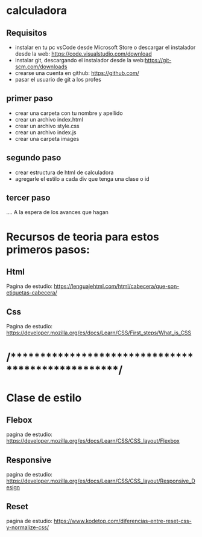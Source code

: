 # calculadora
## Requisitos
- instalar en tu pc  vsCode desde Microsoft Store o descargar el instalador desde la web: https://code.visualstudio.com/download
- instalar git, descargando el instalador desde la web:https://git-scm.com/downloads
- crearse una cuenta en github: https://github.com/
- pasar el usuario de git a los profes

## primer paso 
- crear una carpeta con tu nombre y apellido 
- crear un archivo index.html
- crear un archivo style.css
- crear un archivo index.js
- crear una carpeta images

## segundo paso 
- crear estructura de html de calculadora
- agregarle el estilo a cada div que tenga una clase o id

## tercer paso
.... A la espera de los avances que hagan

# Recursos de teoria para estos primeros pasos: 

## Html
 Pagina de estudio: https://lenguajehtml.com/html/cabecera/que-son-etiquetas-cabecera/

## Css
 Pagina de estudio: https://developer.mozilla.org/es/docs/Learn/CSS/First_steps/What_is_CSS

# /**************************************************/

# Clase de estilo

## Flebox 
  pagina de estudio: https://developer.mozilla.org/es/docs/Learn/CSS/CSS_layout/Flexbox

## Responsive 
  pagina de estudio: https://developer.mozilla.org/es/docs/Learn/CSS/CSS_layout/Responsive_Design

## Reset
  pagina de estudio: https://www.kodetop.com/diferencias-entre-reset-css-y-normalize-css/